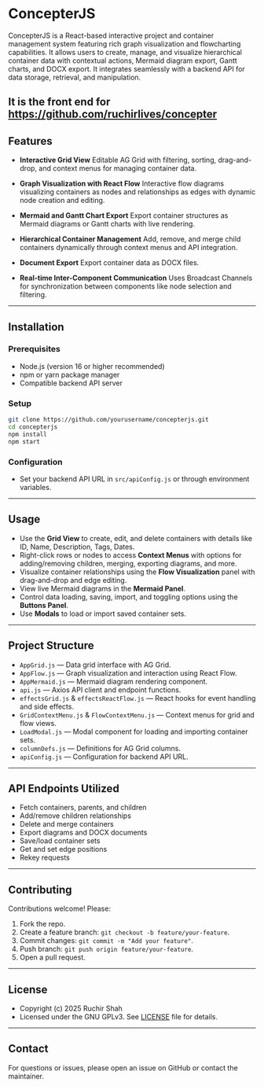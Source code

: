 # ConcepterJS

ConcepterJS is a React-based interactive project and container management system featuring rich graph visualization and flowcharting capabilities. It allows users to create, manage, and visualize hierarchical container data with contextual actions, Mermaid diagram export, Gantt charts, and DOCX export. It integrates seamlessly with a backend API for data storage, retrieval, and manipulation.

It is the front end for https://github.com/ruchirlives/concepter
---

## Features

* **Interactive Grid View**
  Editable AG Grid with filtering, sorting, drag-and-drop, and context menus for managing container data.

* **Graph Visualization with React Flow**
  Interactive flow diagrams visualizing containers as nodes and relationships as edges with dynamic node creation and editing.

* **Mermaid and Gantt Chart Export**
  Export container structures as Mermaid diagrams or Gantt charts with live rendering.

* **Hierarchical Container Management**
  Add, remove, and merge child containers dynamically through context menus and API integration.

* **Document Export**
  Export container data as DOCX files.

* **Real-time Inter-Component Communication**
  Uses Broadcast Channels for synchronization between components like node selection and filtering.

---

## Installation

### Prerequisites

* Node.js (version 16 or higher recommended)
* npm or yarn package manager
* Compatible backend API server

### Setup

```bash
git clone https://github.com/yourusername/concepterjs.git
cd concepterjs
npm install
npm start
```

### Configuration

* Set your backend API URL in `src/apiConfig.js` or through environment variables.

---

## Usage

* Use the **Grid View** to create, edit, and delete containers with details like ID, Name, Description, Tags, Dates.
* Right-click rows or nodes to access **Context Menus** with options for adding/removing children, merging, exporting diagrams, and more.
* Visualize container relationships using the **Flow Visualization** panel with drag-and-drop and edge editing.
* View live Mermaid diagrams in the **Mermaid Panel**.
* Control data loading, saving, import, and toggling options using the **Buttons Panel**.
* Use **Modals** to load or import saved container sets.

---

## Project Structure

* `AppGrid.js` — Data grid interface with AG Grid.
* `AppFlow.js` — Graph visualization and interaction using React Flow.
* `AppMermaid.js` — Mermaid diagram rendering component.
* `api.js` — Axios API client and endpoint functions.
* `effectsGrid.js` & `effectsReactFlow.js` — React hooks for event handling and side effects.
* `GridContextMenu.js` & `FlowContextMenu.js` — Context menus for grid and flow views.
* `LoadModal.js` — Modal component for loading and importing container sets.
* `columnDefs.js` — Definitions for AG Grid columns.
* `apiConfig.js` — Configuration for backend API URL.

---

## API Endpoints Utilized

* Fetch containers, parents, and children
* Add/remove children relationships
* Delete and merge containers
* Export diagrams and DOCX documents
* Save/load container sets
* Get and set edge positions
* Rekey requests

---

## Contributing

Contributions welcome! Please:

1. Fork the repo.
2. Create a feature branch: `git checkout -b feature/your-feature`.
3. Commit changes: `git commit -m "Add your feature"`.
4. Push branch: `git push origin feature/your-feature`.
5. Open a pull request.

---

## License

* Copyright (c) 2025 Ruchir Shah
* Licensed under the GNU GPLv3. See [LICENSE](./LICENSE) file for details.

---

## Contact

For questions or issues, please open an issue on GitHub or contact the maintainer.
